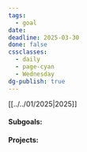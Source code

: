 ```yaml
---
tags:
  - goal
date: 
deadline: 2025-03-30
done: false
cssclasses:
  - daily
  - page-cyan
  - Wednesday
dg-publish: true
---
```

[[../../01/2025|2025]]
#### Subgoals:

#### Projects:

